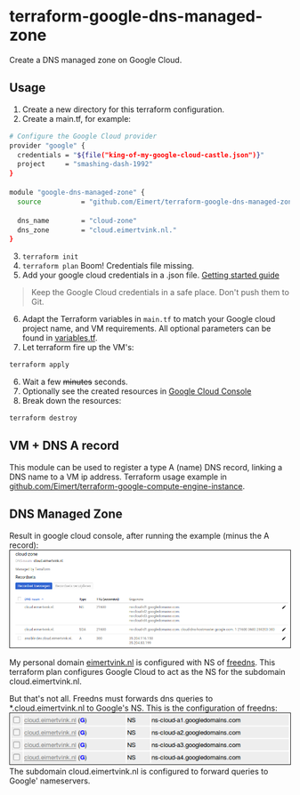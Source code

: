 # terraform-google-dns-managed-zone

Create a DNS managed zone on Google Cloud.<br>

## Usage

1. Create a new directory for this terraform configuration.
2. Create a main.tf, for example:
```bash
# Configure the Google Cloud provider
provider "google" {
  credentials = "${file("king-of-my-google-cloud-castle.json")}"
  project     = "smashing-dash-1992"
}

module "google-dns-managed-zone" {
  source          = "github.com/Eimert/terraform-google-dns-managed-zone"

  dns_name        = "cloud-zone"
  dns_zone        = "cloud.eimertvink.nl."
}
```
3. ```terraform init```
4. ```terraform plan``` Boom! Credentials file missing.
5. Add your google cloud credentials in a .json file. [Getting started guide](https://www.terraform.io/docs/providers/google/getting_started.html#adding-credentials)

> Keep the Google Cloud credentials in a safe place. Don't push them to Git.

6. Adapt the Terraform variables in `main.tf` to match your Google cloud project name, and VM requirements. All optional parameters can be found in [variables.tf](./variables.tf).
5. Let terraform fire up the VM's:
```bash
terraform apply
```
6. Wait a few ~~minutes~~ seconds.
7. Optionally see the created resources in [Google Cloud Console](https://console.cloud.google.com/net-services/dns/zones/)
8. Break down the resources:
```bash
terraform destroy
```

## VM + DNS A record

This module can be used to register a type A (name) DNS record, linking a DNS name to a VM ip address. Terraform usage example in [github.com/Eimert/terraform-google-compute-engine-instance](https://github.com/Eimert/terraform-google-compute-engine-instance).

## DNS Managed Zone

Result in google cloud console, after running the example (minus the A record):
<img src="./img/console.cloud.google.com-cloud.eimertvink.nl.png" border="1"><br>

My personal domain [eimertvink.nl](http://eimertvink.nl/) is configured with NS of [freedns](https://freedns.afraid.org). This terraform plan configures Google Cloud to act as the NS for the subdomain cloud.eimertvink.nl.<br>

But that's not all. Freedns must forwards dns queries to \*.cloud.eimertvink.nl to Google's NS.
This is the configuration of freedns:
<img src="./img/freedns-cloud.eimertvink.nl.png" border="1"><br>
The subdomain cloud.eimertvink.nl is configured to forward queries to Google' nameservers.

